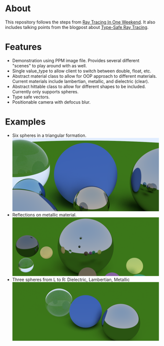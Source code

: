 # About
This repository follows the steps from [Ray Tracing In One Weekend](https://raytracing.github.io/books/RayTracingInOneWeekend.html#overview). It also includes talking points from the blogpost about [Type-Safe Ray Tracing](https://ajeetdsouza.github.io/blog/posts/type-safe-raytracing-in-modern-cpp/).

# Features
- Demonstration using PPM image file. Provides several different "scenes" to play around with as well.
- Single value_type to allow client to switch between double, float, etc.
- Abstract material class to allow for OOP approach to different materials. Current materials include lambertian, metallic, and dielectric (clear).
- Abstract hittable class to allow for different shapes to be included. Currently only supports spheres.
- Type safe vectors.
- Positionable camera with defocus blur.

# Examples
- Six spheres in a triangular formation.
![Example 1](images/raytracing_example1.png)
- Reflections on metallic material.
![Example 2](images/raytracing_example2.png)
- Three spheres from L to R: Dielectric, Lambertian, Metallic
![Example 3](images/raytracing_example3.png)
